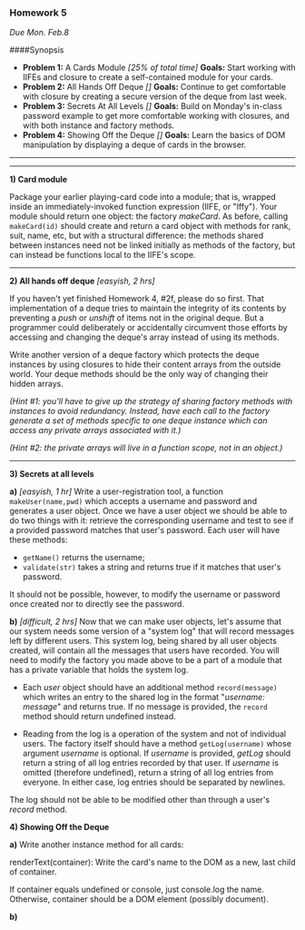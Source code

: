 ### Homework 5

_Due Mon. Feb.8_

####Synopsis

- **Problem 1:** A Cards Module _[25% of total time]_ **Goals:** Start working with IIFEs and closure to create a self-contained module for your cards.
- **Problem 2:** All Hands Off Deque _[]_ **Goals:** Continue to get comfortable with closure by creating a secure version of the deque from last week.
- **Problem 3:** Secrets At All Levels _[]_ **Goals:** Build on Monday's in-class password example to get more comfortable working with closures, and with both instance and factory methods.
- **Problem 4:** Showing Off the Deque _[]_ **Goals:** Learn the basics of DOM manipulation by displaying a deque of cards in the browser.

---


---

**1)  Card module**

Package your earlier playing-card code into a module; that is, wrapped inside an immediately-invoked function expression (IIFE, or "Iffy").  Your module should return one object: the factory _makeCard_.  As before, calling `makeCard(id)` should create and return a card object with methods for rank, suit, name, etc, but with a structural difference:
the methods shared between instances need not be linked initially as methods of the factory, but can instead be functions local to the IIFE's scope.




---

**2)  All hands off deque** _[easyish, 2 hrs]_

If you haven't yet finished Homework 4, #2f, please do so first.
That implementation of a deque tries to maintain the integrity of its contents by preventing a _push_ or _unshift_ of items not in the original deque.  But a programmer could deliberately or accidentally circumvent those efforts by accessing and changing the deque's array instead of using its methods.  

Write another version of a deque factory which protects the deque instances by using closures to hide their content arrays from the outside world.  Your deque methods should be the only way of changing their hidden arrays.

_(Hint #1: you'll have to give up the strategy of sharing factory methods with instances to avoid redundancy.  Instead, have each call to the factory generate a set of methods specific to one deque instance which can access any private arrays associated with it.)_

_(Hint #2: the private arrays will live in a function scope, not in an object.)_

---

**3) Secrets at all levels** 

**a)** _[easyish, 1 hr]_ Write a user-registration tool, a function `makeUser(name,pwd)` which accepts a username and password and generates a user object.  Once we have a user object we should be able to do two things with it: retrieve the corresponding username and test to see if a provided password matches that user's password.  Each user will have these methods:

  + `getName()` returns the username;
  + `validate(str)` takes a string and returns true if it matches that user's password.

 It should not be possible, however, to modify the username or password once created nor to directly see the password.

**b)** _[difficult, 2 hrs]_ Now that we can make user objects, let's assume that our system needs some version of a "system log" that will record messages left by different users. This system log, being shared by all user objects created, will contain all the messages that users have recorded. You will need to modify the factory you made above to be a part of a module that has a private variable that holds the system log.

  + Each *user* object should have an additional method `record(message)` which writes an entry to the shared log in the format "_username: message_" and returns true.  If no message is provided, the `record` method should return undefined instead.

  + Reading from the log is a operation of the system and not of individual users.
  The factory itself should have a method `getLog(username)` whose argument _username_ is optional.  If _username_ is provided, _getLog_ should return a string of all log entries recorded by that user.  If _username_ is omitted (therefore undefined), return a string of all log entries from everyone.  In either case, log entries should be separated by newlines.

The log should not be able to be modified other than through a user's _record_ method.

**4) Showing Off the Deque**


**a)** Write another instance method for all cards:

renderText(container): Write the card's name to the DOM as a new, last child of container.

If container equals undefined or console, just console.log the name.
Otherwise, container should be a DOM element (possibly document).



**b)** 
